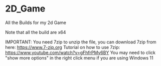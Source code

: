 # 2D_Game
All the Builds for my 2d Game

Note that all the build are x64


IMPORTANT: You need 7zip to unzip the file, you can download 7zip from here: https://www.7-zip.org
Tutorial on how to use 7zip: https://www.youtube.com/watch?v=gFhfrPMy6BY
You may need to click "show more options" in the right click menu if you are using Windows 11
